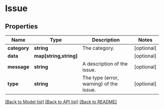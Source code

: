 # Issue

## Properties
Name | Type | Description | Notes
------------ | ------------- | ------------- | -------------
**category** | **string** | The category. | [optional] 
**data** | **map[string,string]** |  | [optional] 
**message** | **string** | A description of the issue. | [optional] 
**type** | **string** | The type (error, warning) of the issue. | [optional] 

[[Back to Model list]](../README.md#documentation-for-models) [[Back to API list]](../README.md#documentation-for-api-endpoints) [[Back to README]](../README.md)



